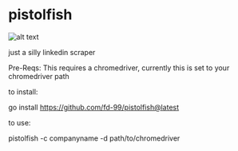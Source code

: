# pistolfish

![alt text](https://private-user-images.githubusercontent.com/109935748/309636749-c8ba103a-82c2-49db-a03e-c773493a0fbf.PNG?jwt=eyJhbGciOiJIUzI1NiIsInR5cCI6IkpXVCJ9.eyJpc3MiOiJnaXRodWIuY29tIiwiYXVkIjoicmF3LmdpdGh1YnVzZXJjb250ZW50LmNvbSIsImtleSI6ImtleTUiLCJleHAiOjE3MDk1Mjk5NTcsIm5iZiI6MTcwOTUyOTY1NywicGF0aCI6Ii8xMDk5MzU3NDgvMzA5NjM2NzQ5LWM4YmExMDNhLTgyYzItNDlkYi1hMDNlLWM3NzM0OTNhMGZiZi5QTkc_WC1BbXotQWxnb3JpdGhtPUFXUzQtSE1BQy1TSEEyNTYmWC1BbXotQ3JlZGVudGlhbD1BS0lBVkNPRFlMU0E1M1BRSzRaQSUyRjIwMjQwMzA0JTJGdXMtZWFzdC0xJTJGczMlMkZhd3M0X3JlcXVlc3QmWC1BbXotRGF0ZT0yMDI0MDMwNFQwNTIwNTdaJlgtQW16LUV4cGlyZXM9MzAwJlgtQW16LVNpZ25hdHVyZT0yNDEzZGNiMTQwMjQ1ZDhkODQxMjBkYjc3MWI2NzM1MWE5ODBlZDczMDQ5NjFlYzJjMWU2NDhhZGY5Mjg0OTIxJlgtQW16LVNpZ25lZEhlYWRlcnM9aG9zdCZhY3Rvcl9pZD0wJmtleV9pZD0wJnJlcG9faWQ9MCJ9.5Mw8no0Juu8R3AaM96JHBYQcfrZ4ug0fvvi7vVFvuhc)

just a silly linkedin scraper

Pre-Reqs:
This requires a chromedriver, currently this is set to your chromedriver path


to install:

go install https://github.com/fd-99/pistolfish@latest


to use: 

pistolfish -c companyname -d path/to/chromedriver
